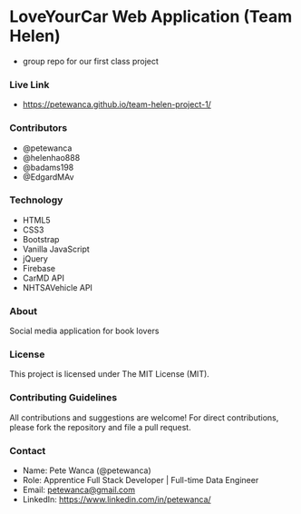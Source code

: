 # LoveYourCar Web Application (Team Helen)
 - group repo for our first class project

### Live Link
 - https://petewanca.github.io/team-helen-project-1/
 
### Contributors
 - @petewanca
 - @helenhao888
 - @badams198
 - @EdgardMAv
 
### Technology
  - HTML5
  - CSS3
  - Bootstrap
  - Vanilla JavaScript
  - jQuery
  - Firebase
  - CarMD API
  - NHTSAVehicle API

### About
Social media application for book lovers

### License
This project is licensed under The MIT License (MIT).

### Contributing Guidelines
All contributions and suggestions are welcome! For direct contributions, please fork the repository and file a pull request.

### Contact
 - Name: Pete Wanca (@petewanca)
 - Role: Apprentice Full Stack Developer | Full-time Data Engineer
 - Email: petewanca@gmail.com
 - LinkedIn: https://www.linkedin.com/in/petewanca/
